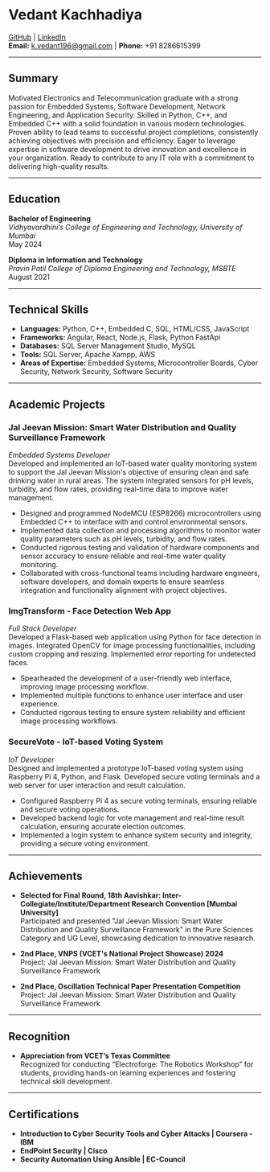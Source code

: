 # Vedant Kachhadiya
[GitHub](https://github.com/your-github-username) | [LinkedIn](https://linkedin.com/in/your-linkedin-username)  
**Email:** k.vedant196@gmail.com | **Phone:** +91 8286615399

---

## Summary
Motivated Electronics and Telecommunication graduate with a strong passion for Embedded Systems, Software Development, Network Engineering, and Application Security. Skilled in Python, C++, and Embedded C++ with a solid foundation in various modern technologies. Proven ability to lead teams to successful project completions, consistently achieving objectives with precision and efficiency. Eager to leverage expertise in software development to drive innovation and excellence in your organization. Ready to contribute to any IT role with a commitment to delivering high-quality results.

---

## Education
**Bachelor of Engineering**  
*Vidhyavardhini’s College of Engineering and Technology, University of Mumbai*  
May 2024

**Diploma in Information and Technology**  
*Pravin Patil College of Diploma Engineering and Technology, MSBTE*  
August 2021

---

## Technical Skills
- **Languages:** Python, C++, Embedded C, SQL, HTML/CSS, JavaScript
- **Frameworks:** Angular, React, Node.js, Flask, Python FastApi
- **Databases:** SQL Server Management Studio, MySQL
- **Tools:** SQL Server, Apache Xampp, AWS
- **Areas of Expertise:** Embedded Systems, Microcontroller Boards, Cyber Security, Network Security, Software Security

---

## Academic Projects

### Jal Jeevan Mission: Smart Water Distribution and Quality Surveillance Framework
*Embedded Systems Developer*  
Developed and implemented an IoT-based water quality monitoring system to support the Jal Jeevan Mission's objective of ensuring clean and safe drinking water in rural areas. The system integrated sensors for pH levels, turbidity, and flow rates, providing real-time data to improve water management.

- Designed and programmed NodeMCU (ESP8266) microcontrollers using Embedded C++ to interface with and control environmental sensors.
- Implemented data collection and processing algorithms to monitor water quality parameters such as pH levels, turbidity, and flow rates.
- Conducted rigorous testing and validation of hardware components and sensor accuracy to ensure reliable and real-time water quality monitoring.
- Collaborated with cross-functional teams including hardware engineers, software developers, and domain experts to ensure seamless integration and functionality alignment with project objectives.

### ImgTransform - Face Detection Web App
*Full Stack Developer*  
Developed a Flask-based web application using Python for face detection in images. Integrated OpenCV for image processing functionalities, including custom cropping and resizing. Implemented error reporting for undetected faces.

- Spearheaded the development of a user-friendly web interface, improving image processing workflow.
- Implemented multiple functions to enhance user interface and user experience.
- Conducted rigorous testing to ensure system reliability and efficient image processing workflows.

### SecureVote - IoT-based Voting System
*IoT Developer*  
Designed and implemented a prototype IoT-based voting system using Raspberry Pi 4, Python, and Flask. Developed secure voting terminals and a web server for user interaction and result calculation.

- Configured Raspberry Pi 4 as secure voting terminals, ensuring reliable and secure voting operations.
- Developed backend logic for vote management and real-time result calculation, ensuring accurate election outcomes.
- Implemented a login system to enhance system security and integrity, providing a secure voting environment.

---

## Achievements

- **Selected for Final Round, 18th Aavishkar: Inter-Collegiate/Institute/Department Research Convention [Mumbai University]**  
Participated and presented "Jal Jeevan Mission: Smart Water Distribution and Quality Surveillance Framework" in the Pure Sciences Category and UG Level, showcasing dedication to innovative research.

- **2nd Place, VNPS (VCET's National Project Showcase) 2024**  
Project: Jal Jeevan Mission: Smart Water Distribution and Quality Surveillance Framework

- **2nd Place, Oscillation Technical Paper Presentation Competition**  
Project: Jal Jeevan Mission: Smart Water Distribution and Quality Surveillance Framework

---

## Recognition

- **Appreciation from VCET’s Texas Committee**  
Recognized for conducting “Electroforge: The Robotics Workshop” for students, providing hands-on learning experiences and fostering technical skill development.

---

## Certifications

- **Introduction to Cyber Security Tools and Cyber Attacks | Coursera - IBM**
- **EndPoint Security | Cisco**
- **Security Automation Using Ansible | EC-Council**
